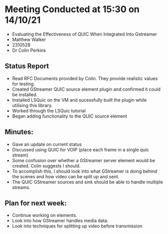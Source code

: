 # Meeting Conducted at 15:30 on 14/10/21

* Evaluating the Effectiveness of QUIC When Integrated Into Gstreamer
* Matthew Walker
* 2310528
* Dr Colin Perkins


## Status Report

* Read RFC Documents provided by Colin. They provide realistic values for testing.
* Created GStreamer QUIC source element plugin and confirmed it could be installed.
* Installed LSQuic on the VM and sucessfully built the plugin while utilising this library.
* Worked through the LSQuic tutorial
* Began adding functionality to the QUIC source element

## Minutes:

* Gave an update on current status
* Discussed using QUIC for VOIP (place each frame in a single quic stream)
* Some confusion over whether a GStreamer server element would be created. Colin suggests I should.
* To accomplish this, I should look into what GStreamer is doing behind the scenes and how video can be split up and sent. 
* The QUIC GStreamer sources and sink should be able to handle multiple streams.


## Plan for next week:

* Continue working on elements.
* Look into how GStreamer handles media data.
* Look into techniques for splitting up video before transmission


